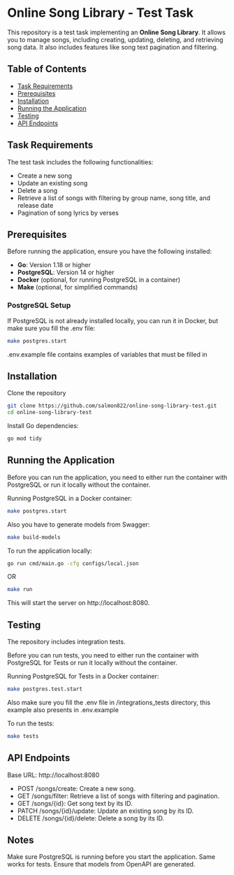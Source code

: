 # Online Song Library - Test Task

This repository is a test task implementing an **Online Song Library**. It allows you to manage songs, including creating, updating, deleting, and retrieving song data. It also includes features like song text pagination and filtering.

## Table of Contents

- [Task Requirements](#task-requirements)
- [Prerequisites](#prerequisites)
- [Installation](#installation)
- [Running the Application](#running-the-application)
- [Testing](#testing)
- [API Endpoints](#api-endpoints)

## Task Requirements

The test task includes the following functionalities:
- Create a new song
- Update an existing song
- Delete a song
- Retrieve a list of songs with filtering by group name, song title, and release date
- Pagination of song lyrics by verses

## Prerequisites

Before running the application, ensure you have the following installed:

- **Go**: Version 1.18 or higher
- **PostgreSQL**: Version 14 or higher
- **Docker** (optional, for running PostgreSQL in a container)
- **Make** (optional, for simplified commands)

### PostgreSQL Setup

If PostgreSQL is not already installed locally, you can run it in Docker, but make sure you fill the .env file:

```bash
make postgres.start
```

.env.example file contains examples of variables that must be filled in

## Installation

Clone the repository
```bash 
git clone https://github.com/salmon822/online-song-library-test.git
cd online-song-library-test
```

Install Go dependencies:

```bash
go mod tidy
```

## Running the Application

Before you can run the application, you need to either run the container with PostgreSQL or run it locally without the container.

Running PostgreSQL in a Docker container:
```bash
make postgres.start
```

Also you have to generate models from Swagger:
```bash
make build-models
```

To run the application locally:
```bash
go run cmd/main.go -cfg configs/local.json
```
OR
```bash
make run
```
This will start the server on http://localhost:8080.

## Testing

The repository includes integration tests.

Before you can run tests, you need to either run the container with PostgreSQL for Tests or run it locally without the container.

Running PostgreSQL for Tests in a Docker container:
```bash
make postgres.test.start
```

Also make sure you fill the .env file in /integrations_tests directory, this example also presents in .env.example

To run the tests:
```bash
make tests
```

## API Endpoints

Base URL: http://localhost:8080
- POST /songs/create: Create a new song.
- GET /songs/filter: Retrieve a list of songs with filtering and pagination.
- GET /songs/{id}: Get song text by its ID.
- PATCH /songs/{id}/update: Update an existing song by its ID.
- DELETE /songs/{id}/delete: Delete a song by its ID.


## Notes

Make sure PostgreSQL is running before you start the application.
Same works for tests.
Ensure that models from OpenAPI are generated.
